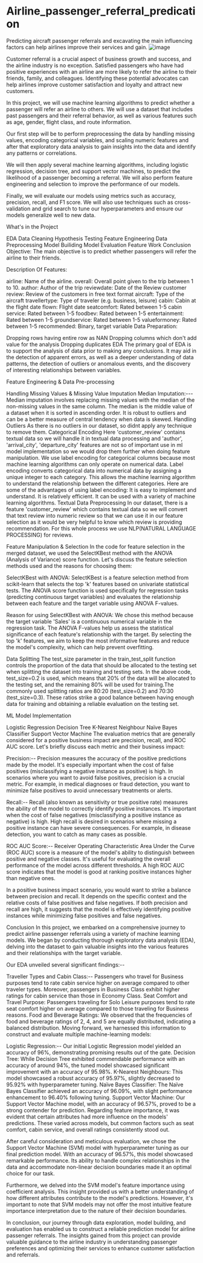 # Airline_passenger_referral_predication
Predicting aircraft passenger referrals and excavating the main influencing factors can help airlines improve their services and gain.
![image](https://github.com/bharath977/Airline_passenger_referral_predication/assets/128309672/78dd8d27-ae1d-4947-9964-762dafc2c329)



Customer referral is a crucial aspect of business growth and success, and the airline industry is no exception. Satisfied passengers who have had positive experiences with an airline are more likely to refer the airline to their friends, family, and colleagues. Identifying these potential advocates can help airlines improve customer satisfaction and loyalty and attract new customers.

In this project, we will use machine learning algorithms to predict whether a passenger will refer an airline to others. We will use a dataset that includes past passengers and their referral behavior, as well as various features such as age, gender, flight class, and route information.

Our first step will be to perform preprocessing the data by handling missing values, encoding categorical variables, and scaling numeric features and after that exploratory data analysis to gain insights into the data and identify any patterns or correlations.

We will then apply several machine learning algorithms, including logistic regression, decision tree, and support vector machines, to predict the likelihood of a passenger becoming a referral. We will also perform feature engineering and selection to improve the performance of our models.

Finally, we will evaluate our models using metrics such as accuracy, precision, recall, and F1 score. We will also use techniques such as cross-validation and grid search to tune our hyperparameters and ensure our models generalize well to new data.

What's in the Project

EDA
Data Cleaning
Hypothesis Testing
Feature Engineering
Data Preprocessing
Model Builiding
Model Evaluation
Feature Work
Conclusion
Objective: The main objective is to predict whether passengers will refer the airline to their friends.

Description Of Features:

airline: Name of the airline.
overall: Overall point given to the trip between 1 to 10.
author: Author of the trip
reviewdate: Date of the Review
customer review: Review of the customers in free text format
aircraft: Type of the aircraft
travellertype: Type of traveler (e.g. business, leisure)
cabin: Cabin at the flight
date flown: Flight date
seatcomfort: Rated between 1-5
cabin service: Rated between 1-5
foodbev: Rated between 1-5
entertainment: Rated between 1-5
groundservice: Rated between 1-5
valueformoney: Rated between 1-5
recommended: Binary, target variable
Data Preparation:

Dropping rows having entire row as NAN
Dropping columns which don't add value for the analysis
Dropping duplicates
EDA The primary goal of EDA is to support the analysis of data prior to making any conclusions. It may aid in the detection of apparent errors, as well as a deeper understanding of data patterns, the detection of outliers or anomalous events, and the discovery of interesting relationships between variables.

Feature Engineering & Data Pre-processing

Handling Missing Values & Missing Value Imputation Median Imputation:--- Median imputation involves replacing missing values with the median of the non-missing values in the same column. The median is the middle value of a dataset when it is sorted in ascending order. It is robust to outliers and can be a better measure of central tendency when data is skewed.
Handling Outliers As there is no outliers in our dataset, so didnt apply any technique to remove them.
Categorical Encoding Here 'customer_review' contains textual data so we will handle it in textual data processing and 'author', 'arrival_city', 'departure_city' features are not so of important use in ml model implementation so we would drop them further when doing feature manipulation. We use label encoding for categorical columns because most machine learning algorithms can only operate on numerical data. Label encoding converts categorical data into numerical data by assigning a unique integer to each category. This allows the machine learning algorithm to understand the relationship between the different categories. Here are some of the advantages of using label encoding:
It is easy to implement and understand.
It is relatively efficient.
It can be used with a variety of machine learning algorithms.
Textual Data Preprocessing In our dataset, there is a feature 'customer_review' which contains textual data so we will convert that text review into numeric review so that we can use it in our feature selection as it would be very helpful to know which review is providing recommendation. For this whole process we use NLP(NATURAL LANGUAGE PROCESSING) for reviews.

Feature Manipulation & Selection In the code for feature selection in the merged dataset, we used the SelectKBest method with the ANOVA (Analysis of Variance) score function. Let's discuss the feature selection methods used and the reasons for choosing them:

SelectKBest with ANOVA: SelectKBest is a feature selection method from scikit-learn that selects the top 'k' features based on univariate statistical tests. The ANOVA score function is used specifically for regression tasks (predicting continuous target variables) and evaluates the relationship between each feature and the target variable using ANOVA F-values.

Reason for using SelectKBest with ANOVA: We chose this method because the target variable 'Sales' is a continuous numerical variable in the regression task. The ANOVA F-values help us assess the statistical significance of each feature's relationship with the target. By selecting the top 'k' features, we aim to keep the most informative features and reduce the model's complexity, which can help prevent overfitting.

Data Splitting The test_size parameter in the train_test_split function controls the proportion of the data that should be allocated to the testing set when splitting the dataset into training and testing sets. In the above code, test_size=0.2 is used, which means that 20% of the data will be allocated to the testing set, and the remaining 80% will be used for training.The commonly used splitting ratios are 80:20 (test_size=0.2) and 70:30 (test_size=0.3). These ratios strike a good balance between having enough data for training and obtaining a reliable evaluation on the testing set.

ML Model Implementation

Logistic Regression
Decision Tree
K-Nearest Neighbour
Naïve Bayes Classifier
Support Vector Machine
The evaluation metrics that are generally considered for a positive business impact are precision, recall, and ROC AUC score. Let's briefly discuss each metric and their business impact:

Precision:-- Precision measures the accuracy of the positive predictions made by the model. It's especially important when the cost of false positives (misclassifying a negative instance as positive) is high. In scenarios where you want to avoid false positives, precision is a crucial metric. For example, in medical diagnoses or fraud detection, you want to minimize false positives to avoid unnecessary treatments or alerts.

Recall:-- Recall (also known as sensitivity or true positive rate) measures the ability of the model to correctly identify positive instances. It's important when the cost of false negatives (misclassifying a positive instance as negative) is high. High recall is desired in scenarios where missing a positive instance can have severe consequences. For example, in disease detection, you want to catch as many cases as possible.

ROC AUC Score:-- Receiver Operating Characteristic Area Under the Curve (ROC AUC) score is a measure of the model's ability to distinguish between positive and negative classes. It's useful for evaluating the overall performance of the model across different thresholds. A high ROC AUC score indicates that the model is good at ranking positive instances higher than negative ones.

In a positive business impact scenario, you would want to strike a balance between precision and recall. It depends on the specific context and the relative costs of false positives and false negatives. If both precision and recall are high, it suggests that the model is effectively identifying positive instances while minimizing false positives and false negatives.

Conclusion In this project, we embarked on a comprehensive journey to predict airline passenger referrals using a variety of machine learning models. We began by conducting thorough exploratory data analysis (EDA), delving into the dataset to gain valuable insights into the various features and their relationships with the target variable.

Our EDA unveiled several significant findings:--

Traveller Types and Cabin Class:-- Passengers who travel for Business purposes tend to rate cabin service higher on average compared to other traveler types. Moreover, passengers in Business Class exhibit higher ratings for cabin service than those in Economy Class. Seat Comfort and Travel Purpose: Passengers traveling for Solo Leisure purposes tend to rate seat comfort higher on average compared to those traveling for Business reasons. Food and Beverage Ratings: We observed that the frequencies of food and beverage ratings of 2, 4, and 5 are equally distributed, indicating a balanced distribution. Moving forward, we harnessed this information to construct and evaluate multiple machine-learning models:

Logistic Regression:-- Our initial Logistic Regression model yielded an accuracy of 96%, demonstrating promising results out of the gate. Decision Tree: While Decision Tree exhibited commendable performance with an accuracy of around 94%, the tuned model showcased significant improvement with an accuracy of 95.98%. K-Nearest Neighbours: This model showcased a robust accuracy of 95.97%, slightly decreased to 95.92% with hyperparameter tuning. Naïve Bayes Classifier: The Naïve Bayes Classifier achieved an accuracy of 96.09%, with slight performance enhancement to 96.40% following tuning. Support Vector Machine: Our Support Vector Machine model, with an accuracy of 96.57%, proved to be a strong contender for prediction. Regarding feature importance, it was evident that certain attributes had more influence on the models' predictions. These varied across models, but common factors such as seat comfort, cabin service, and overall ratings consistently stood out.

After careful consideration and meticulous evaluation, we chose the Support Vector Machine (SVM) model with hyperparameter tuning as our final prediction model. With an accuracy of 96.57%, this model showcased remarkable performance. Its ability to handle complex relationships in the data and accommodate non-linear decision boundaries made it an optimal choice for our task.

Furthermore, we delved into the SVM model's feature importance using coefficient analysis. This insight provided us with a better understanding of how different attributes contribute to the model's predictions. However, it's important to note that SVM models may not offer the most intuitive feature importance interpretation due to the nature of their decision boundaries.

In conclusion, our journey through data exploration, model building, and evaluation has enabled us to construct a reliable prediction model for airline passenger referrals. The insights gained from this project can provide valuable guidance to the airline industry in understanding passenger preferences and optimizing their services to enhance customer satisfaction and referrals.
